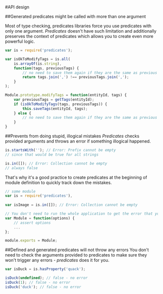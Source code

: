 #API design

##Generated predicates might be called with more than one argument

Most of type checking, predicates libraries force you use predicates with only one argument. 
_Predicates_ doesn't have such limitation and additionally preserves the context of predicates which allows you to create even more powerful logic.


```js
var is = require('predicates');

var isOkToModifyTags = is.all(
    is.arrayOf(is.string), 
    function(tags, previousTags) {
        // no need to save them again if they are the same as previous ones
        return tags.join(',') !== previousTags.join(',');
    }
);

Module.prototype.modifyTags = function(entityId, tags) {
    var previousTags = getTags(entityId);
    if (isOkToModifyTags(tags, previousTags)) {
        this.saveTags(entityId, tags);
    } else {
        // no need to save them again if they are the same as previous ones
    }
}
```

##Prevents from doing stupid, illogical mistakes
_Predicates_ checks provided arguments and throws an error if something illogical happened.

```js
is.startsWith(''); // Error: Prefix cannot be empty
// since that would be true for all strings

is.in([]); // Error: Collection cannot be empty
// always false
```

That's why it's a good practice to create predicates at the beginning of module definition to quickly track down the mistakes.

```js
// some module
var is = require('predicates'),
    
var isImage = is.in([]); // Error: Collection cannot be empty

// You don't need to run the whole application to get the error that your is wrong
var Module = function(options) {
    // assert options
    ...
};

module.exports = Module;
```

##Defined and generated predicates will not throw any errors
You don't need to check the arguments provided to predicates to make sure they won't trigger any errors - _predicates_ does it for you.

```js
var isDuck = is.hasProperty('quack');

isDuck(undefined); // false - no error
isDuck(1); // false - no error
isDuck('duck'); // false - no error
```